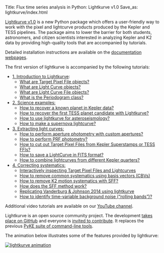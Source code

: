 Title: Flux time series analysis in Python: Lightkurve v1.0
Save_as: lightkurve/index.html

[Lightkurve v1.0](https://docs.lightkurve.org) is a new Python package
which offers a user-friendly way to work with the pixel and lightcurve
products produced by the Kepler and TESS pipelines.
The package aims to lower the barrier for both students, astronomers,
and citizen scientists interested in analyzing Kepler and K2 data
by providing high-quality tools that are accompanied by tutorials.

Detailed installation instructions are available on the [documentation
webpages](https://docs.lightkurve.org).

The first version of lightkurve is accompanied by the following tutorials:

* [1. Introduction to Lightkurve](https://docs.lightkurve.org/tutorials):
    * [What are Target Pixel File objects?](https://docs.lightkurve.org/tutorials/01-target-pixel-files.html)
    * [What are Light Curve objects?](https://docs.lightkurve.org/tutorials/01-what-are-lightcurves.html)
    * [What are Light Curve File objects?](https://docs.lightkurve.org/tutorials/01-lightcurve-files.html)
    * [What is the Periodogram class?](https://docs.lightkurve.org/tutorials/01-using-the-periodogram-class.html)
* [2. Science examples:](https://docs.lightkurve.org/tutorials)
    * [How to recover a known planet in Kepler data?](https://docs.lightkurve.org/tutorials/02-recover-a-planet.html)
    * [How to recover the first TESS planet candidate with Lightkurve?](https://docs.lightkurve.org/tutorials/02-how-to-recover-the-first-tess-candidate.html)
    * [How to use lightkurve for asteroseismology?](https://docs.lightkurve.org/tutorials/02-how-to-use-lightkurve-for-asteroseismology.html)
    * [How to make a supernova lightcurve?](https://docs.lightkurve.org/tutorials/02-how-to-make-a-supernova-lightcurve.html)
* [3. Extracting light curves:](https://docs.lightkurve.org/tutorials)
    * [How to perform aperture photometry with custom apertures?](https://docs.lightkurve.org/tutorials/03-making-custom-apertures.html)
    * [How to perform PRF photometry?](https://docs.lightkurve.org/tutorials/03-how-to-use-prf-photometry.html)
    * [How to cut out Target Pixel Files from Kepler Superstamps or TESS FFIs?](https://docs.lightkurve.org/tutorials/03-cutting-out-tpfs-from-tess-ffis.html)
    * [How to save a LightCurve in FITS format?
](https://docs.lightkurve.org/tutorials/03-making-fits-files.html)
    * [How to combine lightcurves from different Kepler quarters?](https://docs.lightkurve.org/tutorials/03-appending-lightcurves.html)
* [4. Correcting systematics:](https://docs.lightkurve.org/tutorials/)
    * [Interactively inspecting Target Pixel Files and Lightcurves](https://docs.lightkurve.org/tutorials/04-interact-with-lightcurves-and-tpf.html)
    * [How to remove common systematics using basis vectors (CBVs)](https://docs.lightkurve.org/tutorials/04-removing-cbvs.html)
    * [How to remove K2 motion systematics with SFF?](https://docs.lightkurve.org/tutorials/04-how-to-detrend.html)
    * [How does the SFF method work?](https://docs.lightkurve.org/tutorials/04-replicate-vanderburg-2014-k2sff.html)
    * [Replicating Vanderburg & Johnson 2014 using lightkurve](https://docs.lightkurve.org/tutorials/04-replicate-vanderburg-2014-lightkurve.html)
    * [How to identify time-variable background noise (“rolling bands”)?](https://docs.lightkurve.org/tutorials/04-identify-rolling-band.html)

Additional video tutorials are available on our [YouTube channel](https://www.youtube.com/channel/UCJx_ls4mg5ms9q4Mv_2mYqg).

Lightkurve is an open source community project.
The development [takes place on GitHub](https://github.com/KeplerGO/lightkurve)
and everyone is [invited to contribute](https://docs.lightkurve.org/about/contributing.html).
It replaces the previous [PyKE suite of command-line tools](https://github.com/nasa/Kepler-PyKE).

The animation below illustrates some of the features provided by lightkurve:

<a href="https://docs.lightkurve.org"><img src="https://raw.githubusercontent.com/KeplerGO/lightkurve/master/docs/source/_static/images/lightkurve-teaser.gif" alt="lightkurve animation"></a>
